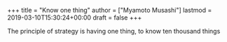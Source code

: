 +++
title = "Know one thing"
author = ["Myamoto Musashi"]
lastmod = 2019-03-10T15:30:24+00:00
draft = false
+++

The principle of strategy is having one thing, to know ten thousand things
